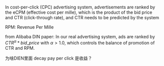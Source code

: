 In cost-per-click (CPC) advertising system, advertisements are ranked by the eCPM (effective cost per mille), which is the product of the bid price and CTR (click-through rate), and CTR needs to be predicted by the system



RPM: Revenue Per Mille

from Alibaba DIN paper: In our real advertising system, ads are ranked by $CTR^\alpha * bid\_price$ with $\alpha \gt 1.0$, which controls the balance of promotion of CTR and RPM.

为啥DIEN里面 decay pay per click 是收益？

